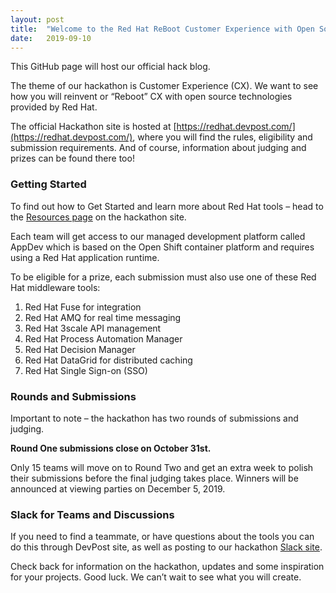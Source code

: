 ```yaml
---
layout: post
title:  "Welcome to the Red Hat ReBoot Customer Experience with Open Source"
date:   2019-09-10
---
```


This GitHub page will host our official hack blog.

The theme of our hackathon is Customer Experience (CX). We want to see how you will reinvent or “Reboot” CX with open source technologies provided by Red Hat. 
 
The official Hackathon site is hosted at [https://redhat.devpost.com/](https://redhat.devpost.com/), where you will find the rules, eligibility and submission requirements.  And of course, information about judging and prizes can be found there too!
 
### Getting Started

To find out how to Get Started and learn more about Red Hat tools – head to the [Resources page](https://redhat.devpost.com/details/resources) on the hackathon site.
 
Each team will get access to our managed development platform called AppDev which is based on the Open Shift container platform and requires using a Red Hat application runtime. 
 
To be eligible for a prize, each submission must also use one of these Red Hat middleware tools:
1. Red Hat Fuse for integration
2. Red Hat AMQ for real time messaging
3. Red Hat 3scale API management
4. Red Hat Process Automation Manager
5. Red Hat Decision Manager
6. Red Hat DataGrid for distributed caching
7. Red Hat Single Sign-on (SSO)
 
### Rounds and Submissions

Important to note – the hackathon has two rounds of submissions and judging. 

**Round One submissions close on October 31st.**
 
Only 15 teams will move on to Round Two and get an extra week to polish their submissions before the final judging takes place. Winners will be announced at viewing parties on December 5, 2019.
 
### Slack for Teams and Discussions

If you need to find a teammate, or have questions about the tools you can do this through DevPost site, as well as posting to our hackathon [Slack site](https://app.slack.com/client/TN1KCSREJ/CMZE59VUM).
  
Check back for information on the hackathon, updates and some inspiration for your projects.
Good luck.  We can’t wait to see what you will create.
